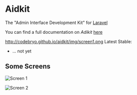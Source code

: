 Aidkit
======

The "Admin Interface Development Kit" for [Laravel](http://www.laravel.com)

You can find a full documentation on *Adikit* [here](http://codebryo.github.io/aidkit/index.html)

http://codebryo.github.io/aidkit/img/screen1.png
Latest Stable:
- ... not yet

## Some Screens

![Screen 1](http://codebryo.github.io/aidkit/img/screen1.png)

![Screen 2](http://codebryo.github.io/aidkit/img/screen2.png)
